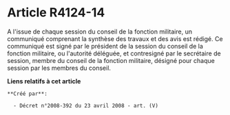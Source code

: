 # Article R4124-14

A l'issue de chaque session du conseil de la fonction militaire, un communiqué comprenant la synthèse des travaux et des avis
est rédigé. Ce communiqué est signé par le président de la session du conseil de la fonction militaire, ou l'autorité
déléguée, et contresigné par le secrétaire de session, membre du conseil de la fonction militaire, désigné pour chaque
session par les membres du conseil.

**Liens relatifs à cet article**

	**Créé par**:

	  - Décret n°2008-392 du 23 avril 2008 - art. (V)
